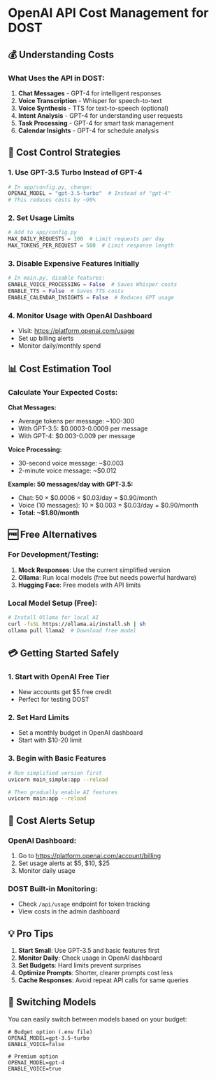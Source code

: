 # OpenAI API Cost Management for DOST

## 💰 Understanding Costs

### What Uses the API in DOST:
1. **Chat Messages** - GPT-4 for intelligent responses
2. **Voice Transcription** - Whisper for speech-to-text
3. **Voice Synthesis** - TTS for text-to-speech (optional)
4. **Intent Analysis** - GPT-4 for understanding user requests
5. **Task Processing** - GPT-4 for smart task management
6. **Calendar Insights** - GPT-4 for schedule analysis

## 🔧 Cost Control Strategies

### 1. Use GPT-3.5 Turbo Instead of GPT-4
```python
# In app/config.py, change:
OPENAI_MODEL = "gpt-3.5-turbo"  # Instead of "gpt-4"
# This reduces costs by ~90%
```

### 2. Set Usage Limits
```python
# Add to app/config.py
MAX_DAILY_REQUESTS = 100  # Limit requests per day
MAX_TOKENS_PER_REQUEST = 500  # Limit response length
```

### 3. Disable Expensive Features Initially
```python
# In main.py, disable features:
ENABLE_VOICE_PROCESSING = False  # Saves Whisper costs
ENABLE_TTS = False  # Saves TTS costs
ENABLE_CALENDAR_INSIGHTS = False  # Reduces GPT usage
```

### 4. Monitor Usage with OpenAI Dashboard
- Visit: https://platform.openai.com/usage
- Set up billing alerts
- Monitor daily/monthly spend

## 📊 Cost Estimation Tool

### Calculate Your Expected Costs:

**Chat Messages:**
- Average tokens per message: ~100-300
- With GPT-3.5: $0.0003-0.0009 per message
- With GPT-4: $0.003-0.009 per message

**Voice Processing:**
- 30-second voice message: ~$0.003
- 2-minute voice message: ~$0.012

**Example: 50 messages/day with GPT-3.5:**
- Chat: 50 × $0.0006 = $0.03/day = $0.90/month
- Voice (10 messages): 10 × $0.003 = $0.03/day = $0.90/month
- **Total: ~$1.80/month**

## 🆓 Free Alternatives

### For Development/Testing:
1. **Mock Responses**: Use the current simplified version
2. **Ollama**: Run local models (free but needs powerful hardware)
3. **Hugging Face**: Free models with API limits

### Local Model Setup (Free):
```bash
# Install Ollama for local AI
curl -fsSL https://ollama.ai/install.sh | sh
ollama pull llama2  # Download free model
```

## 💳 Getting Started Safely

### 1. Start with OpenAI Free Tier
- New accounts get $5 free credit
- Perfect for testing DOST

### 2. Set Hard Limits
- Set a monthly budget in OpenAI dashboard
- Start with $10-20 limit

### 3. Begin with Basic Features
```bash
# Run simplified version first
uvicorn main_simple:app --reload

# Then gradually enable AI features
uvicorn main:app --reload
```

## 🚨 Cost Alerts Setup

### OpenAI Dashboard:
1. Go to https://platform.openai.com/account/billing
2. Set usage alerts at $5, $10, $25
3. Monitor daily usage

### DOST Built-in Monitoring:
- Check `/api/usage` endpoint for token tracking
- View costs in the admin dashboard

## 💡 Pro Tips

1. **Start Small**: Use GPT-3.5 and basic features first
2. **Monitor Daily**: Check usage in OpenAI dashboard
3. **Set Budgets**: Hard limits prevent surprises
4. **Optimize Prompts**: Shorter, clearer prompts cost less
5. **Cache Responses**: Avoid repeat API calls for same queries

## 🔄 Switching Models

You can easily switch between models based on your budget:

```env
# Budget option (.env file)
OPENAI_MODEL=gpt-3.5-turbo
ENABLE_VOICE=false

# Premium option
OPENAI_MODEL=gpt-4
ENABLE_VOICE=true
``` 